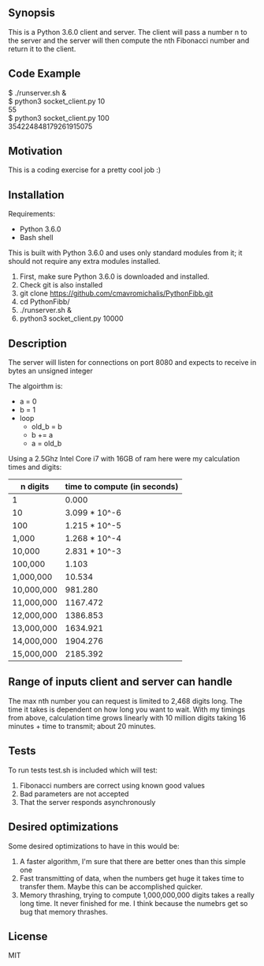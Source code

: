 ## Synopsis

This is a Python 3.6.0 client and server. The client will pass a number n to the server and the server will then compute the nth Fibonacci number and return it to the client.

## Code Example

$ ./runserver.sh &<br />
$ python3 socket_client.py 10 <br />
55<br />
$ python3 socket_client.py 100 <br />
354224848179261915075<br />

## Motivation

This is a coding exercise for a pretty cool job :)

## Installation
Requirements:<br />
* Python 3.6.0<br />
* Bash shell<br />

This is built with Python 3.6.0 and uses only standard modules from it; it should not require any extra modules installed.

1) First, make sure Python 3.6.0 is downloaded and installed.<br />
2) Check git is also installed<br />
3) git clone https://github.com/cmavromichalis/PythonFibb.git<br />
4) cd PythonFibb/<br />
5) ./runserver.sh &<br />
6) python3 socket_client.py 10000

## Description

The server will listen for connections on port 8080 and expects to receive in bytes an unsigned integer

The algoirthm is:<br />
* a = 0       <br />
* b = 1       <br />
* loop        <br />
  * old_b = b <br />
  * b += a    <br />
  * a = old_b <br />
        
Using a 2.5Ghz Intel Core i7 with 16GB of ram here were my calculation times and digits:<br />

n digits     | time to compute (in seconds) <br />
------------ | -------------
1            | 0.000  
10           | 3.099 * 10^-6 
100          | 1.215 * 10^-5 
1,000        | 1.268 * 10^-4 
10,000       | 2.831 * 10^-3 
100,000      | 1.103
1,000,000    | 10.534 
10,000,000   | 981.280 
11,000,000	  |	1167.472
12,000,000   | 1386.853
13,000,000	  |	1634.921
14,000,000	  |	1904.276
15,000,000	  |	2185.392

## Range of inputs client and server can handle

The max nth number you can request is limited to 2,468 digits long. The time it takes is dependent on how long you want to wait. With my timings from above, calculation time grows linearly with 10 million digits taking 16 minutes + time to transmit; about 20 minutes.

## Tests

To run tests test.sh is included which will test:<br />
1) Fibonacci numbers are correct using known good values<br />
2) Bad parameters are not accepted<br />
3) That the server responds asynchronously

## Desired optimizations

Some desired optimizations to have in this would be:<br />
1) A faster algorithm, I'm sure that there are better ones than this simple one <br />
2) Fast transmitting of data, when the numbers get huge it takes time to transfer them. Maybe this can be accomplished quicker.<br />
3) Memory thrashing, trying to compute 1,000,000,000 digits takes a really long time. It never finished for me. I think because the numebrs get so bug that memory thrashes.


## License

MIT
